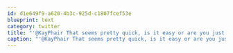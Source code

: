 ```yaml
---
id: d1e649f9-a620-4b3c-925d-c1807fcef53e
blueprint: text
category: twitter
title: "'@KayPhair That seems pretty quick, is it easy or are you just hardcore? :)"
caption: "'@KayPhair That seems pretty quick, is it easy or are you just hardcore? :)"
---
```

